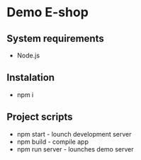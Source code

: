 
# Demo E-shop

## System requirements
  * Node.js

## Instalation
  * npm i

## Project scripts
  * npm start - lounch development server
  * npm build - compile app
  * npm run server - lounches demo server